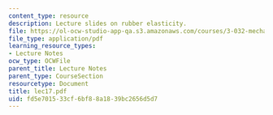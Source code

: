 ```yaml
---
content_type: resource
description: Lecture slides on rubber elasticity.
file: https://ol-ocw-studio-app-qa.s3.amazonaws.com/courses/3-032-mechanical-behavior-of-materials-fall-2007/fd5e701533cf6bf88a1839bc2656d5d7_lec17.pdf
file_type: application/pdf
learning_resource_types:
- Lecture Notes
ocw_type: OCWFile
parent_title: Lecture Notes
parent_type: CourseSection
resourcetype: Document
title: lec17.pdf
uid: fd5e7015-33cf-6bf8-8a18-39bc2656d5d7
---
```

